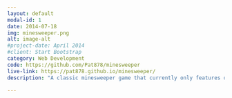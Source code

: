 ```yaml
---
layout: default
modal-id: 1
date: 2014-07-18
img: minesweeper.png
alt: image-alt
#project-date: April 2014
#client: Start Bootstrap
category: Web Development
code: https://github.com/Pat878/minesweeper
live-link: https://pat878.github.io/minesweeper/
description: "A classic minesweeper game that currently only features one level: easy. Can you find all of the mines?"

---
```

